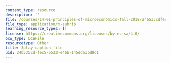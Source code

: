 ```yaml
---
content_type: resource
description: ''
file: /courses/14-01-principles-of-microeconomics-fall-2018/24b535cdfec56533e46b145dda3bd8d1_F0ulAkrfvzo.srt
file_type: application/x-subrip
learning_resource_types: []
license: https://creativecommons.org/licenses/by-nc-sa/4.0/
ocw_type: OCWFile
resourcetype: Other
title: 3play caption file
uid: 24b535cd-fec5-6533-e46b-145dda3bd8d1
---
```

